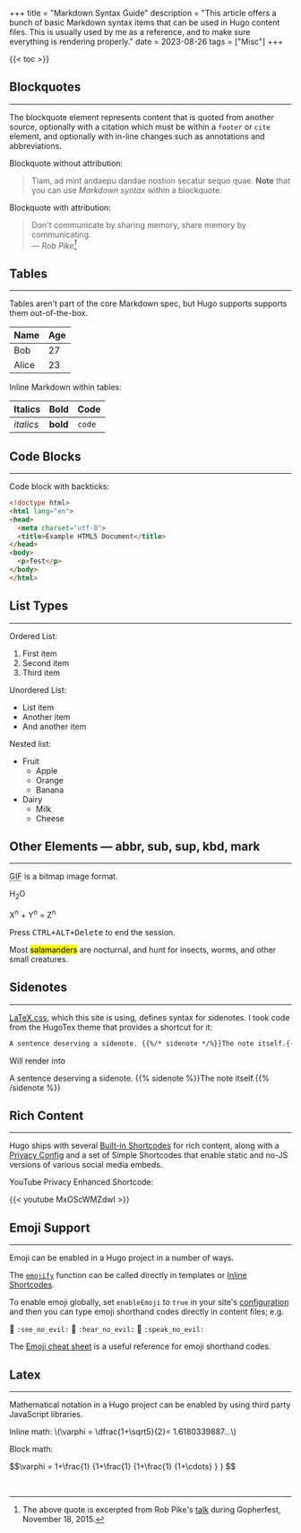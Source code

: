 +++
title = "Markdown Syntax Guide"
description = "This article offers a bunch of basic Markdown syntax items that can be used in Hugo content files. This is usually used by me as a reference, and to make sure everything is rendering properly."
date = 2023-08-26
tags = ["Misc"]
+++

{{< toc >}}



## Blockquotes
***
The blockquote element represents content that is quoted from another source, optionally with a citation which must be within a `footer` or `cite` element, and optionally with in-line changes such as annotations and abbreviations.

Blockquote without attribution:

> Tiam, ad mint andaepu dandae nostion secatur sequo quae.
> **Note** that you can use *Markdown syntax* within a blockquote.

Blockquote with attribution:

> Don't communicate by sharing memory, share memory by communicating.<br>
> — <cite>Rob Pike[^1]</cite>

[^1]: The above quote is excerpted from Rob Pike's [talk](https://www.youtube.com/watch?v=PAAkCSZUG1c) during Gopherfest, November 18, 2015.



## Tables
***
Tables aren't part of the core Markdown spec, but Hugo supports supports them out-of-the-box.

   Name | Age
--------|------
    Bob | 27
  Alice | 23

Inline Markdown within tables:

| Italics   | Bold     | Code   |
| --------  | -------- | ------ |
| *italics* | **bold** | `code` |



## Code Blocks
***
Code block with backticks:

```html
<!doctype html>
<html lang="en">
<head>
  <meta charset="utf-8">
  <title>Example HTML5 Document</title>
</head>
<body>
  <p>Test</p>
</body>
</html>
```



## List Types
***
Ordered List:

1. First item
2. Second item
3. Third item

Unordered List:

* List item
* Another item
* And another item

Nested list:

* Fruit
  * Apple
  * Orange
  * Banana
* Dairy
  * Milk
  * Cheese



## Other Elements — abbr, sub, sup, kbd, mark
***
<abbr title="Graphics Interchange Format">GIF</abbr> is a bitmap image format.

H<sub>2</sub>O

X<sup>n</sup> + Y<sup>n</sup> = Z<sup>n</sup>

Press <kbd><kbd>CTRL</kbd>+<kbd>ALT</kbd>+<kbd>Delete</kbd></kbd> to end the session.

Most <mark>salamanders</mark> are nocturnal, and hunt for insects, worms, and other small creatures.



## Sidenotes
***
[LaTeX.css](https://latex.vercel.app/), which this site is using, defines syntax for sidenotes. I took code from the HugoTex theme that provides a shortcut for it:

```md
A sentence deserving a sidenote. {{%/* sidenote */%}}The note itself.{{%/* /sidenote */%}}
```

Will render into

A sentence deserving a sidenote. {{% sidenote %}}The note itself.{{% /sidenote %}}



## Rich Content
***
Hugo ships with several [Built-in Shortcodes](https://gohugo.io/content-management/shortcodes/#use-hugos-built-in-shortcodes) for rich content, along with a [Privacy Config](https://gohugo.io/about/hugo-and-gdpr/) and a set of Simple Shortcodes that enable static and no-JS versions of various social media embeds.

YouTube Privacy Enhanced Shortcode:

{{< youtube MxOScWMZdwI >}}



## Emoji Support
***
Emoji can be enabled in a Hugo project in a number of ways. 
<!--more-->
The [`emojify`](https://gohugo.io/functions/emojify/) function can be called directly in templates or [Inline Shortcodes](https://gohugo.io/templates/shortcode-templates/#inline-shortcodes). 

To enable emoji globally, set `enableEmoji` to `true` in your site's [configuration](https://gohugo.io/getting-started/configuration/) and then you can type emoji shorthand codes directly in content files; e.g.

<p><span class="nowrap"><span class="emojify">🙈</span> <code>:see_no_evil:</code></span>  <span class="nowrap"><span class="emojify">🙉</span> <code>:hear_no_evil:</code></span>  <span class="nowrap"><span class="emojify">🙊</span> <code>:speak_no_evil:</code></span></p>

The [Emoji cheat sheet](http://www.emoji-cheat-sheet.com/) is a useful reference for emoji shorthand codes.



## Latex
***
Mathematical notation in a Hugo project can be enabled by using third party JavaScript libraries.

<p>
Inline math: \(\varphi = \dfrac{1+\sqrt5}{2}= 1.6180339887…\)
</p>

Block math:
<p>
 $$\varphi = 1+\frac{1} {1+\frac{1} {1+\frac{1} {1+\cdots} } } $$
</p>
<br>
